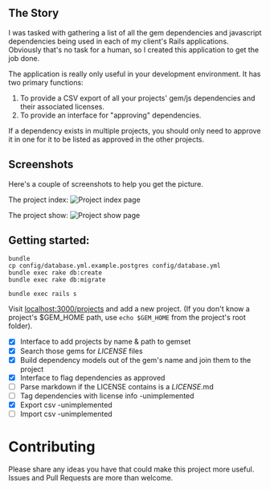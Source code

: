 ## The Story

I was tasked with gathering a list of all the gem dependencies and javascript dependencies being used in each of
my client's Rails applications. Obviously that's no task for a human, so I created this application to get the job done.

The application is really only useful in your development environment. It has two primary functions:

1. To provide a CSV export of all your projects' gem/js dependencies and their associated licenses.
2. To provide an interface for "approving" dependencies.

If a dependency exists in multiple projects, you should only need to approve it in one for it to be listed as approved in the other projects.

## Screenshots

Here's a couple of screenshots to help you get the picture.

The project index:
![Project index page](https://raw.github.com/rthbound/dependency_tracker/master/screenshots/projects_index.png)

The project show:
![Project show page](https://raw.github.com/rthbound/dependency_tracker/master/screenshots/project_show.png)

## Getting started:

    bundle
    cp config/database.yml.example.postgres config/database.yml
    bundle exec rake db:create
    bundle exec rake db:migrate

    bundle exec rails s

Visit [localhost:3000/projects](http://localhost:3000/projects) and add a new project.
(If you don't know a project's $GEM_HOME path, use `echo $GEM_HOME` from the project's root folder).

- [x] Interface to add projects by name & path to gemset
- [x] Search those gems for *LICENSE* files
- [x] Build dependency models out of the gem's name and join them to the project
- [x] Interface to flag dependencies as approved
- [ ] Parse markdown if the LICENSE contains is a *LICENSE*.md
- [ ] Tag dependencies with license info -unimplemented
- [x] Export csv -unimplemented
- [ ] Import csv -unimplemented

# Contributing

Please share any ideas you have that could make this project more useful. Issues and Pull Requests are more than welcome.

